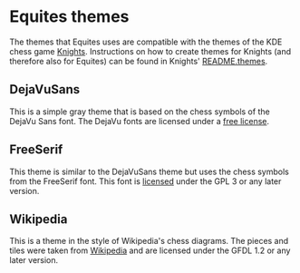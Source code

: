 # Equites themes

The themes that Equites uses are compatible with the themes of the KDE chess
game [Knights][]. Instructions on how to create themes for Knights (and
therefore also for Equites) can be found in Knights' [README.themes][].

[Knights]: https://projects.kde.org/projects/extragear/games/knights
[README.themes]: https://projects.kde.org/projects/extragear/games/knights/repository/revisions/master/entry/README.themes

## DejaVuSans

This is a simple gray theme that is based on the chess symbols of the DejaVu
Sans font. The DejaVu fonts are licensed under a [free license][].

[free license]: http://dejavu-fonts.org/wiki/License

## FreeSerif

This theme is similar to the DejaVuSans theme but uses the chess symbols from
the FreeSerif font. This font is [licensed][] under the GPL 3 or any later
version.

[licensed]: http://www.gnu.org/software/freefont/license.html

## Wikipedia

This is a theme in the style of Wikipedia's chess diagrams. The pieces and
tiles were taken from [Wikipedia][] and are licensed under the GFDL 1.2 or
any later version.

[Wikipedia]: http://en.wikipedia.org/wiki/Chess_pieces
